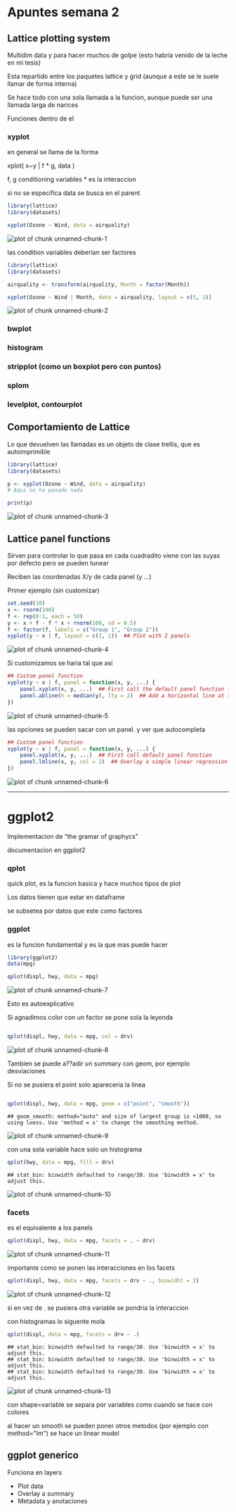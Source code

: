 Apuntes semana 2
========================================================

Lattice plotting system
------------------------

Multidim data y para hacer muchos de golpe (esto habria venido de la leche en mi tesis)

Esta repartido entre los paquetes lattice y grid (aunque a este se le suele llamar de forma interna) 

Se hace todo con una sola llamada a la funcion, aunque puede ser una llamada larga de narices

Funciones dentro de el

### xyplot 

en general se llama de la forma

xplot( x~y | f * g, data )

f, g conditioning variables * es la interaccion

si no se especifica data se busca en el parent



```r
library(lattice)
library(datasets)

xyplot(Ozone ~ Wind, data = airquality)
```

![plot of chunk unnamed-chunk-1](figure/unnamed-chunk-1.png) 


las condition variables deberian ser factores 


```r
library(lattice)
library(datasets)

airquality <- transform(airquality, Month = factor(Month))

xyplot(Ozone ~ Wind | Month, data = airquality, layout = c(5, 1))
```

![plot of chunk unnamed-chunk-2](figure/unnamed-chunk-2.png) 





###  bwplot

### histogram

###  stripplot (como un boxplot pero con puntos)

###  splom 

###  levelplot, contourplot 


Comportamiento de Lattice
-------------------------

Lo que devuelven las llamadas es un objeto de clase trellis, que es autoimprimible


```r
library(lattice)
library(datasets)

p <- xyplot(Ozone ~ Wind, data = airquality)
# Aqui no ha pasado nada

print(p)
```

![plot of chunk unnamed-chunk-3](figure/unnamed-chunk-3.png) 

 
 
Lattice panel functions
-----------------------

Sirven para controlar lo que pasa en cada cuadradito
viene con las suyas por defecto pero se pueden tunear

Reciben las coordenadas X/y de cada panel (y ...) 


Primer ejemplo (sin customizar)



```r
set.seed(10)
x <- rnorm(100)
f <- rep(0:1, each = 50)
y <- x + f - f * x + rnorm(100, sd = 0.5)
f <- factor(f, labels = c("Group 1", "Group 2"))
xyplot(y ~ x | f, layout = c(2, 1))  ## Plot with 2 panels
```

![plot of chunk unnamed-chunk-4](figure/unnamed-chunk-4.png) 


Si customizamos se haria tal que asi


```r
## Custom panel function
xyplot(y ~ x | f, panel = function(x, y, ...) {
    panel.xyplot(x, y, ...)  ## First call the default panel function for 'xyplot'
    panel.abline(h = median(y), lty = 2)  ## Add a horizontal line at the median
})
```

![plot of chunk unnamed-chunk-5](figure/unnamed-chunk-5.png) 


las opciones se pueden sacar con un panel. y ver que autocompleta


```r
## Custom panel function
xyplot(y ~ x | f, panel = function(x, y, ...) {
    panel.xyplot(x, y, ...)  ## First call default panel function
    panel.lmline(x, y, col = 2)  ## Overlay a simple linear regression line
})
```

![plot of chunk unnamed-chunk-6](figure/unnamed-chunk-6.png) 


-------------------------------
 
 
ggplot2
=============

Implementacion de "the gramar of graphycs"

documentacion en ggplot2
 
 
### qplot  

quick plot,  es la funcion basica y hace muchos tipos de plot 

Los datos tienen que estar en dataframe

se subsetea por datos que este como factores


### ggplot 

es la funcion fundamental y es la que mas puede hacer



```r
library(ggplot2)
data(mpg)

qplot(displ, hwy, data = mpg)
```

![plot of chunk unnamed-chunk-7](figure/unnamed-chunk-7.png) 


Esto es autoexplicativo 

Si agnadimos color con un factor se pone sola la leyenda


```r

qplot(displ, hwy, data = mpg, col = drv)
```

![plot of chunk unnamed-chunk-8](figure/unnamed-chunk-8.png) 




Tambien se puede a??adir un summary con geom, por ejemplo desviaciones 


Si no se pusiera el point solo apareceria la linea


```r

qplot(displ, hwy, data = mpg, geom = c("point", "smooth"))
```

```
## geom_smooth: method="auto" and size of largest group is <1000, so using loess. Use 'method = x' to change the smoothing method.
```

![plot of chunk unnamed-chunk-9](figure/unnamed-chunk-9.png) 




con una sola variable hace solo un histograma


```r
qplot(hwy, data = mpg, fill = drv)
```

```
## stat_bin: binwidth defaulted to range/30. Use 'binwidth = x' to adjust this.
```

![plot of chunk unnamed-chunk-10](figure/unnamed-chunk-10.png) 



### facets 

es el equivalente a los panels 



```r
qplot(displ, hwy, data = mpg, facets = . ~ drv)
```

![plot of chunk unnamed-chunk-11](figure/unnamed-chunk-11.png) 



importante como se ponen las interacciones en los facets 


```r
qplot(displ, hwy, data = mpg, facets = drv ~ ., binwidht = 2)
```

![plot of chunk unnamed-chunk-12](figure/unnamed-chunk-12.png) 



si en vez de . se pusiera otra variable se pondria la interaccion  

con histogramas lo siguente mola 


```r
qplot(displ, data = mpg, facets = drv ~ .)
```

```
## stat_bin: binwidth defaulted to range/30. Use 'binwidth = x' to adjust this.
## stat_bin: binwidth defaulted to range/30. Use 'binwidth = x' to adjust this.
## stat_bin: binwidth defaulted to range/30. Use 'binwidth = x' to adjust this.
```

![plot of chunk unnamed-chunk-13](figure/unnamed-chunk-13.png) 



con shape=variable se separa por variables como cuando se hace con colores 

al hacer un smooth  se pueden poner otros metodos (por ejemplo con method="lm") se hace un linear model 


ggplot generico
--------------

Funciona en layers

* Plot data
* Overlay a summary
* Metadata y anotaciones
